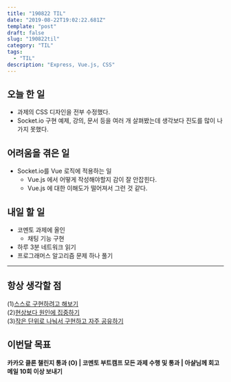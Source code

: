 ```yaml
---
title: "190822 TIL"
date: "2019-08-22T19:02:22.681Z"
template: "post"
draft: false
slug: "190822til"
category: "TIL"
tags:
  - "TIL"
description: "Express, Vue.js, CSS"
---
```


## 오늘 한 일

- 과제의 CSS 디자인을 전부 수정했다.
- Socket.io 구현 예제, 강의, 문서 등을 여러 개 살펴봤는데 생각보다 진도를 많이 나가지 못했다.

## 어려움을 겪은 일

- Socket.io를 Vue 로직에 적용하는 일
  - Vue.js 에서 어떻게 작성해야할지 감이 잘 안잡힌다.
  - Vue.js 에 대한 이해도가 떨어져서 그런 것 같다.

## 내일 할 일

- 코멘토 과제에 올인
  - 채팅 기능 구현
- 하루 3분 네트워크 읽기
- 프로그래머스 알고리즘 문제 하나 풀기

---



## 항상 생각할 점

(1)<u>스스로 구현하려고 해보기</u> <br>(2)<u>현상보다 원인에 집중하기</u> <br>(3)<u>작은 단위로 나눠서 구현하고 자주 공유하기</u>



## 이번달 목표

**카카오 클론 챌린지 통과 (O) | 코멘토 부트캠프 모든 과제 수행 및 통과 | 아샬님께 회고 메일 10회 이상 보내기**

